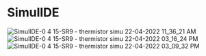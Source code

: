 # SimulIDE
![SimulIDE-0 4 15-SR9  -  thermistor simu 22-04-2022 11_36_21 AM](https://user-images.githubusercontent.com/101034066/164704874-f1653d0a-3c8f-4ae4-ab7c-a17a06e03809.png)
![SimulIDE-0 4 15-SR9  -  thermistor simu 22-04-2022 03_16_24 PM](https://user-images.githubusercontent.com/101034066/164704900-4203c4c1-7280-47dc-a354-f72005525ba7.png)
![SimulIDE-0 4 15-SR9  -  thermistor simu 22-04-2022 03_09_32 PM](https://user-images.githubusercontent.com/101034066/164704962-f67c1f74-5570-46da-b273-e41454179819.png)

